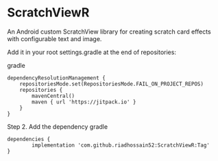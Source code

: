 # ScratchViewR
An Android custom ScratchView library for creating scratch card effects with configurable text and image.


Add it in your root settings.gradle at the end of repositories:

gradle


	dependencyResolutionManagement {
		repositoriesMode.set(RepositoriesMode.FAIL_ON_PROJECT_REPOS)
		repositories {
			mavenCentral()
			maven { url 'https://jitpack.io' }
		}
	}

 
Step 2. Add the dependency
gradle


 	dependencies {
	        implementation 'com.github.riadhossain52:ScratchViewR:Tag'
	}
